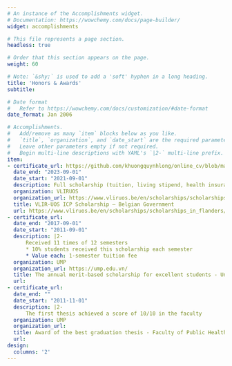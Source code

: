 ```yaml
---
# An instance of the Accomplishments widget.
# Documentation: https://wowchemy.com/docs/page-builder/
widget: accomplishments

# This file represents a page section.
headless: true

# Order that this section appears on the page.
weight: 60

# Note: `&shy;` is used to add a 'soft' hyphen in a long heading.
title: 'Honors & Awards'
subtitle:

# Date format
#   Refer to https://wowchemy.com/docs/customization/#date-format
date_format: Jan 2006

# Accomplishments.
#   Add/remove as many `item` blocks below as you like.
#   `title`, `organization`, and `date_start` are the required parameters.
#   Leave other parameters empty if not required.
#   Begin multi-line descriptions with YAML's `|2-` multi-line prefix.
item:
- certificate_url: https://github.com/khuongquynhlong/online_cv/blob/master/Certificate/vliruos_certificate.pdf
  date_end: "2023-09-01"
  date_start: "2021-09-01"
  description: Full scholarship (tuition, living stipend, health insurance, return airfare, visa application, and miscellaneous fees)
  organization: VLIRUOS
  organization_url: https://www.vliruos.be/en/scholarships/scholarships_in_flanders/scholarships_for_master_programmes_(icp_connect)/114
  title: VLIR-UOS ICP Scholarship – Belgian Government
  url: https://www.vliruos.be/en/scholarships/scholarships_in_flanders/scholarships_for_master_programmes_(icp_connect)/114
- certificate_url: 
  date_end: "2017-09-01"
  date_start: "2011-09-01"
  description: |2-
      Received 11 times of 12 semesters
      * 10% students received this scholarship each semester 
      * Value each: 1-semester tuition fee
  organization: UMP
  organization_url: https://ump.edu.vn/
  title: The annual merit-based scholarship for excellent students - University of Medicine and Pharmacy at Ho Chi Minh City
  url:
- certificate_url: 
  date_end: ""
  date_start: "2011-11-01"
  description: |2-
      The first thesis achieved a score of 10/10 in the faculty
  organization: UMP
  organization_url: 
  title: Award of the best graduation thesis - Faculty of Public Health, University of Medicine and Pharmacy at Ho Chi Minh City
  url: 
design:
  columns: '2' 
---
```

